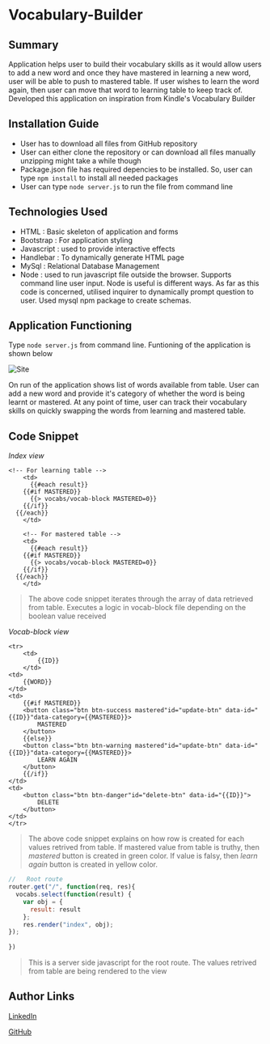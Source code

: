 # Vocabulary-Builder

## Summary
Application helps user to build their vocabulary skills as it would allow users to add a new word and once they have mastered in learning a new word, user will be able to push to mastered table. If user wishes to learn the word again, then user can move that word to learning table to keep track of. Developed this application on inspiration from Kindle's Vocabulary Builder

## Installation Guide
* User has to download all files from GitHub repository
* User can either clone the repository or can download all files manually unzipping might take a while though
* Package.json file has required depencies to be installed. So, user can type `npm install` to install all needed packages
* User can type `node server.js` to run the file from command line

## Technologies Used
- HTML : Basic skeleton of application and forms
- Bootstrap : For application styling
- Javascript : used to provide interactive effects
- Handlebar : To dynamically generate HTML page
- MySql : Relational Database Management
- Node : used to run javascript file outside the browser. Supports command line user input. Node is useful is different ways. As
far as this code is concerned, utilised inquirer to dynamically prompt question to user. Used mysql npm package to create schemas.

## Application Functioning
Type `node server.js` from command line. Funtioning of the application is shown below

![Site](gif/VocabularyBuilder.gif)

On run of the application shows list of words available from table. User can add a new word and provide it's category of whether the word is being learnt or mastered. At any point of time, user can track their vocabulary skills on quickly swapping the words from learning and mastered table.

## Code Snippet
*Index view*

```Handlebars
<!-- For learning table -->
    <td>
      {{#each result}}
    {{#if MASTERED}}
      {{> vocabs/vocab-block MASTERED=0}}
    {{/if}}
  {{/each}}
    </td>

    <!-- For mastered table -->
    <td>
      {{#each result}}
    {{#if MASTERED}}
      {{> vocabs/vocab-block MASTERED=0}}
    {{/if}}
  {{/each}}
    </td>
```
>The above code snippet iterates through the array of data retrieved from table. Executes a logic in vocab-block file depending on the boolean value received

*Vocab-block view*

```Handlebars
<tr>
	<td>
		{{ID}}
	</td>
<td>
	{{WORD}}
</td>
<td>
	{{#if MASTERED}}
	<button class="btn btn-success mastered"id="update-btn" data-id="{{ID}}"data-category={{MASTERED}}>
		MASTERED
	</button>
	{{else}}
	<button class="btn btn-warning mastered"id="update-btn" data-id="{{ID}}"data-category={{MASTERED}}>
		LEARN AGAIN
	</button>
	{{/if}}
</td>
<td>
	<button class="btn btn-danger"id="delete-btn" data-id="{{ID}}">
		DELETE
	</button>
</td>
</tr>
```
> The above code snippet explains on how row is created for each values retrived from table. If mastered value from table is truthy, then *mastered* button is created in green color. If value is falsy, then *learn again* button is created in yellow color.

```Javascript
//   Root route
router.get("/", function(req, res){
  vocabs.select(function(result) {
    var obj = {
      result: result
    };
    res.render("index", obj);
});
    
})
```
>This is a server side javascript for the root route. The values retrived from table are being rendered to the view

## Author Links
[LinkedIn](https://www.linkedin.com/in/mahisha-gunasekaran-0a780a88/)

[GitHub](https://github.com/Mahi-Mani)
